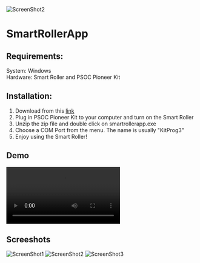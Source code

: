 ![ScreenShot2](https://github.com/qrx10/SmartRollerApp/assets/31019794/df70e270-f8a4-4fae-83c1-45dadcc32c42)
# SmartRollerApp
## Requirements:
System: Windows\
Hardware: Smart Roller and PSOC Pioneer Kit
## Installation:
1. Download from this [link](https://github.com/qrx10/SmartRollerApp/releases/tag/v1.0)
2. Plug in PSOC Pioneer Kit to your computer and turn on the Smart Roller
3. Unzip the zip file and double click on smartrollerapp.exe
4. Choose a COM Port from the menu. The name is usually "KitProg3"
5. Enjoy using the Smart Roller!

## Demo
![Demo Video Link](/Demo/Demo_Video.mp4)

## Screeshots
![ScreenShot1](https://github.com/qrx10/SmartRollerApp/assets/31019794/5e36f079-9f43-4b75-a777-b19f011ca244)
![ScreenShot2](https://github.com/qrx10/SmartRollerApp/assets/31019794/ba47bebc-b02f-4d99-8c9b-43d49a6de33c)
![ScreenShot3](https://github.com/qrx10/SmartRollerApp/assets/31019794/1933eed0-00ee-43c3-864b-4a0a73b529f7)

